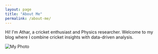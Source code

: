 ```yaml
---
layout: page
title: "About Me"
permalink: /about-me/
---
```

Hi! I'm Athar, a cricket enthusiast and Physics researcher. Welcome to my blog where I combine cricket insights with data-driven analysis.

![My Photo](/assets/images/me.jpg)
